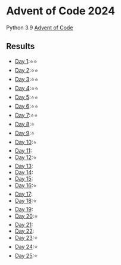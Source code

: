 # Advent of Code 2024

Python 3.9 [Advent of Code](https://adventofcode.com/)

## Results

* [Day 1](Day1):⭐️⭐️
* [Day 2](Day2):⭐️⭐️
* [Day 3](Day3):⭐️⭐️
* [Day 4](Day4):⭐️⭐️
* [Day 5](Day5):⭐️⭐️
* [Day 6](Day6):⭐️⭐️
* [Day 7](Day7):⭐️⭐️
* [Day 8](Day8):⭐️
* [Day 9](Day9):⭐️
* [Day 10](Day10):⭐️
* [Day 11](Day11):
* [Day 12](Day12):⭐️
* [Day 13](Day13):
* [Day 14](Day14):
* [Day 15](Day15):
* [Day 16](Day16):⭐️
* [Day 17](Day17):
* [Day 18](Day18):⭐️
* [Day 19](Day19):
* [Day 20](Day20):⭐️
* [Day 21](Day21):
* [Day 22](Day22):
* [Day 23](Day23):⭐️
* [Day 24](Day24):⭐️
* [Day 25](Day25):⭐️
